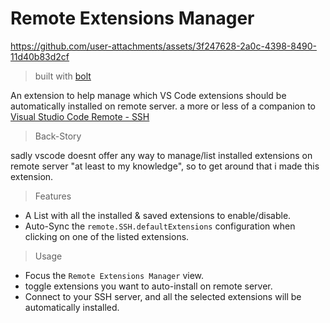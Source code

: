 # Remote Extensions Manager

https://github.com/user-attachments/assets/3f247628-2a0c-4398-8490-11d40b83d2cf

> built with [bolt](https://bolt.new/)

An extension to help manage which VS Code extensions should be automatically installed on remote server. a more or less of a companion to [Visual Studio Code Remote - SSH
](https://marketplace.visualstudio.com/items?itemName=ms-vscode-remote.remote-ssh)

> Back-Story

sadly vscode doesnt offer any way to manage/list installed extensions on remote server "at least to my knowledge", so to get around that i made this extension.

> Features

- A List with all the installed & saved extensions to enable/disable.
- Auto-Sync the `remote.SSH.defaultExtensions` configuration when clicking on one of the listed extensions.

> Usage

- Focus the `Remote Extensions Manager` view.
- toggle extensions you want to auto-install on remote server.
- Connect to your SSH server, and all the selected extensions will be automatically installed.
